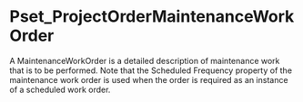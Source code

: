 # Pset_ProjectOrderMaintenanceWorkOrder

A MaintenanceWorkOrder is a detailed description of maintenance work that is to be performed. Note that the Scheduled Frequency property of the maintenance work order is used when the order is required as an instance of a scheduled work order.
